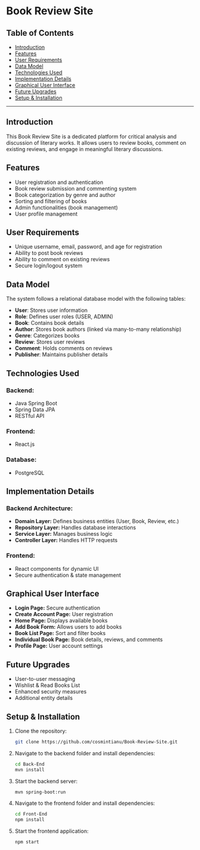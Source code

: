 # Book Review Site

## Table of Contents
- [Introduction](#introduction)
- [Features](#features)
- [User Requirements](#user-requirements)
- [Data Model](#data-model)
- [Technologies Used](#technologies-used)
- [Implementation Details](#implementation-details)
- [Graphical User Interface](#graphical-user-interface)
- [Future Upgrades](#future-upgrades)
- [Setup & Installation](#setup--installation)

---

## Introduction
This Book Review Site is a dedicated platform for critical analysis and discussion of literary works. It allows users to review books, comment on existing reviews, and engage in meaningful literary discussions.

## Features
- User registration and authentication
- Book review submission and commenting system
- Book categorization by genre and author
- Sorting and filtering of books
- Admin functionalities (book management)
- User profile management

## User Requirements
- Unique username, email, password, and age for registration
- Ability to post book reviews
- Ability to comment on existing reviews
- Secure login/logout system

## Data Model
The system follows a relational database model with the following tables:
- **User**: Stores user information
- **Role**: Defines user roles (USER, ADMIN)
- **Book**: Contains book details
- **Author**: Stores book authors (linked via many-to-many relationship)
- **Genre**: Categorizes books
- **Review**: Stores user reviews
- **Comment**: Holds comments on reviews
- **Publisher**: Maintains publisher details

## Technologies Used
### **Backend:**
- Java Spring Boot
- Spring Data JPA
- RESTful API

### **Frontend:**
- React.js

### **Database:**
- PostgreSQL

## Implementation Details
### **Backend Architecture:**
- **Domain Layer:** Defines business entities (User, Book, Review, etc.)
- **Repository Layer:** Handles database interactions
- **Service Layer:** Manages business logic
- **Controller Layer:** Handles HTTP requests

### **Frontend:**
- React components for dynamic UI
- Secure authentication & state management

## Graphical User Interface
- **Login Page:** Secure authentication
- **Create Account Page:** User registration
- **Home Page:** Displays available books
- **Add Book Form:** Allows users to add books
- **Book List Page:** Sort and filter books
- **Individual Book Page:** Book details, reviews, and comments
- **Profile Page:** User account settings

## Future Upgrades
- User-to-user messaging
- Wishlist & Read Books List
- Enhanced security measures
- Additional entity details

## Setup & Installation
1. Clone the repository:
   ```sh
   git clone https://github.com/cosmintianu/Book-Review-Site.git
   ```
2. Navigate to the backend folder and install dependencies:
   ```sh
   cd Back-End
   mvn install
   ```
3. Start the backend server:
   ```sh
   mvn spring-boot:run
   ```
4. Navigate to the frontend folder and install dependencies:
   ```sh
   cd Front-End
   npm install
   ```
5. Start the frontend application:
   ```sh
   npm start
   ```
